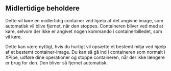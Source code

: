 ## Midlertidige beholdere

Dette vil køre en midlertidig container ved hjælp af det angivne image, som automatisk vil blive fjernet, når den stoppes. Containeren bliver ved med at køre, selvom der ikke er angivet nogen kommando i containerbilledet, som vil køre.

Dette kan være nyttigt, hvis du hurtigt vil opsætte et bestemt miljø ved hjælp af et bestemt container-image. Du kan så gå ind i containeren som normalt i XPipe, udføre dine operationer og stoppe containeren, når der ikke længere er brug for den. Den bliver så fjernet automatisk.